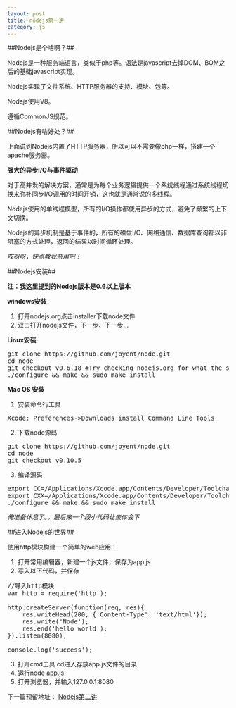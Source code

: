 ```yaml
---
layout: post
title: nodejs第一讲
category: js
---
```


##Nodejs是个啥啊？##

Nodejs是一种服务端语言，类似于php等。语法是javascript去掉DOM、BOM之后的基础javascript实现。

Nodejs实现了文件系统、HTTP服务器的支持、模块、包等。

Nodejs使用V8。

遵循CommonJS规范。

##Nodejs有啥好处？##

上面说到Nodejs内置了HTTP服务器，所以可以不需要像php一样，搭建一个apache服务器。

**强大的异步I/O与事件驱动**

对于高并发的解决方案，通常是为每个业务逻辑提供一个系统线程通过系统线程切换来弥补同步I/O调用的时间开销，这也就是通常说的多线程。

Nodejs使用的单线程模型，所有的I/O操作都使用异步的方式，避免了频繁的上下文切换。

Nodejs的异步机制是基于事件的，所有的磁盘I/O、网络通信、数据库查询都以非阻塞的方式处理，返回的结果以时间循环处理。

*哎呀呀，快点教我杂用吧！*

##Nodejs安装##

**注：我这里提到的Nodejs版本是0.6以上版本**

**windows安装**

1. 打开nodejs.org点击installer下载node文件
2. 双击打开nodejs文件，下一步、下一步...

**Linux安装**

<pre>
git clone https://github.com/joyent/node.git
cd node
git checkout v0.6.18 #Try checking nodejs.org for what the stable version is
./configure && make && sudo make install
</pre>

**Mac OS 安装**

1. 安装命令行工具
<pre>
Xcode: Preferences->Downloads install Command Line Tools
</pre>
2. 下载node源码
<pre>
git clone https://github.com/joyent/node.git
cd node
git checkout v0.10.5
</pre>
3. 编译源码
<pre>
export CC=/Applications/Xcode.app/Contents/Developer/Toolchains/XcodeDefault.xctoolchain/usr/bin/clang
export CXX=/Applications/Xcode.app/Contents/Developer/Toolchains/XcodeDefault.xctoolchain/usr/bin/clang++
./configure && make && sudo make install
</pre>

*俺准备休息了。。最后来一个段小代码让亲体会下*

##进入Nodejs的世界##

使用http模块构建一个简单的web应用：

1. 打开常用编辑器，新建一个js文件，保存为app.js
2. 写入以下代码，并保存
<pre>
//导入http模块
var http = require('http');

http.createServer(function(req, res){
    res.writeHead(200, {'Content-Type': 'text/html'});
    res.write('Node');
    res.end('hello world');
}).listen(8080);

console.log('success');
</pre>
3. 打开cmd工具 cd进入存放app.js文件的目录
4. 运行node app.js
5. 打开浏览器，并输入127.0.0.1:8080

下一篇预留地址：
[Nodejs第二讲](http://johnqing.github.io/posts/nodejs-02.html)
